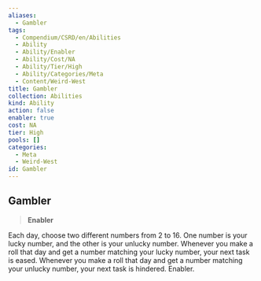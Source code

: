 ```yaml
---
aliases:
  - Gambler
tags:
  - Compendium/CSRD/en/Abilities
  - Ability
  - Ability/Enabler
  - Ability/Cost/NA
  - Ability/Tier/High
  - Ability/Categories/Meta
  - Content/Weird-West
title: Gambler
collection: Abilities
kind: Ability
action: false
enabler: true
cost: NA
tier: High
pools: []
categories:
  - Meta
  - Weird-West
id: Gambler
---
```

## Gambler  
  
>**Enabler**
  
  
  
Each day, choose two different numbers from 2 to 16. One number is your lucky number, and the other is your unlucky number. Whenever you make a roll that day and get a number matching your lucky number, your next task is eased. Whenever you make a roll that day and get a number matching your unlucky number, your next task is hindered. Enabler.
